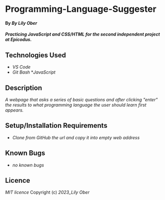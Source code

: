 # Programming-Language-Suggester
#### By _**By Lily Ober**_
 
#### _Practicing JavaScript and CSS/HTML for the second independent project at Epicodus._

## Technologies Used

* _VS Code_
* _Git Bash_
*_JavaScript_

## Description

_A webpage that asks a series of basic questions and after clicking "enter" the results to what programming language the user should learn first appears._

## Setup/Installation Requirements

* _Clone from GitHub the url and copy it into empty web address_

## Known Bugs

* _no known bugs_

## Licence
_MIT licence_
Copyright (c) _2023_Lily Ober_
